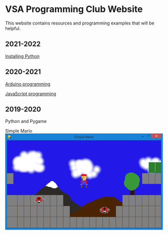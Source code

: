 # VSA Programming Club Website

This website contains resources and programming examples that will be helpful.

## 2021-2022

[Installing Python](installing_python)


## 2020-2021

[Arduino programming](arduino)

[JavaScript programming](javascript)

## 2019-2020

Python and Pygame

Simple Mario
![simple mario screenshot](python/simple_mario_screenshot.png)

